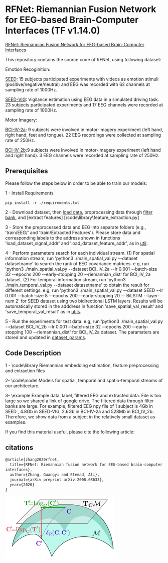 # RFNet: Riemannian Fusion Network for EEG-based Brain-Computer Interfaces (TF v1.14.0)


[RFNet: Riemannian Fusion Network for EEG-based Brain-Computer Interfaces](https://arxiv.org/abs/2008.08633)



This repository contains the source code of RFNet, using following dataset:

Emotion Recoginition: 

[SEED](https://bcmi.sjtu.edu.cn/~seed/seed.html): 15 subjects participated experiments with videos as emotion stimuli (positive/negative/neutral) and EEG was recorded with 62 channels at sampling rate of 1000Hz.

[SEED-VIG](https://bcmi.sjtu.edu.cn/~seed/seed-vig.html): Vigilance estimation using EEG data in a simulated driving task. 23 subjects participated experiments and 17 EEG channels were recorded at sampling rate of 1000Hz. 

Motor Imagery: 

[BCI-IV-2a](https://www.bbci.de/competition/iv/#dataset1): 9 subjects were involved in motor-imagery experiment (left hand, right hand, feet and tongue). 22 EEG recordings were collected at sampling rate of 250Hz. 


[BCI-IV-2b](https://www.bbci.de/competition/iv/#dataset1):9 subjects were involved in motor-imagery experiment (left hand and right hand). 3 EEG channels were recorded at sampling rate of 250Hz. 


## Prerequisites
Please follow the steps below in order to be able to train our models:


1 - Install Requirements

```
pip install -r ./requirements.txt
```

2 - Download dataset, then [load data](\code\load_data.py), proprocessing data through [filter bank](\code\library\signal_filtering.py), and [extract features] [\code\library\feature_extraction.py]
    
3 - Store the preprocessed data and EEG into separate folders (e.g., 'train/EEG/' and 'train/Extracted Features'). Please store data and corresponding labels to the address shown in functions 'load_dataset_signal_addr' and 'load_dataset_feature_addr', as in [util](\code\utils.py). 

4 - Perform parameters search for each individual stream. (1) For spatial information stream, run 'python3 ./main_spatial_val.py --dataset datasetname' to search the rank of EEG covariance matrices. e.g, run 'python3 ./main_spatial_val.py --dataset BCI_IV_2a --lr 0.001 --batch-size 32 --epochs 200 --early-stopping 20 --riemannian_dist' for BCI_IV_2a dataset. (2) For temporal information stream, run 'python3 ./main_temporal_val.py --dataset datasetname' to obtain the result for different settings. e.g, run 'python3 ./main_spatial_val.py --dataset SEED --lr 0.001 --batch-size 8 --epochs 200 --early-stopping 20 -- BiLSTM --layer-num 2' for SEED dataset using two bidirectional LSTM layers. Results will be automatically stored in the adddress in function 'save_spatial_val_result' and 'save_temporal_val_result' as in [utils](\code\utils.py).

5 - Run the experiments for test data. e.g, run 'python3 ./main_spatial_val.py --dataset BCI_IV_2b --lr 0.001 --batch-size 32 --epochs 200 --early-stopping 100 --riemannian_dist' for BCI_IV_2a dataset. The paramaters are stored and updated in [dataset_params](\code\dataset_params.yaml).


 ## Code Description
 
 1 - \code\library   Riemannian embedding estimation, feature preprocessing and extraction files
 
 2-  \code\model     Models for spatial, temporal and spatio-temporal streams of our architecture. 
 
 3-  \example        Example data, label, filtered EEG and extracted data. File is too large so we shared a link of google drive. The filtered data through filter                      banks are large. For example, filtered EEG npy file of 1 subject is 4Gb in SEED , 4.8Gb in SEED-VIG, 2.6Gb in BCI-IV-2a and 528Mb in                              BCI_IV_2b. Therefore, we show data from a subject in the relatively small dataset as examples.
 


If you find this material useful, please cite the following article:

## citations
```
@article{zhang2020rfnet, 
  title={RFNet: Riemannian fusion network for EEG-based brain-computer interfaces},
  author={Zhang, Guangyi and Etemad, Ali},
  journal={arXiv preprint arXiv:2008.08633},
  year={2020}
}
```



<img src="/doc/manifold.jpg" width="350" height="200">

<!-- <img src="/doc/riemannian.jpg" width="400" height="200">
 -->
